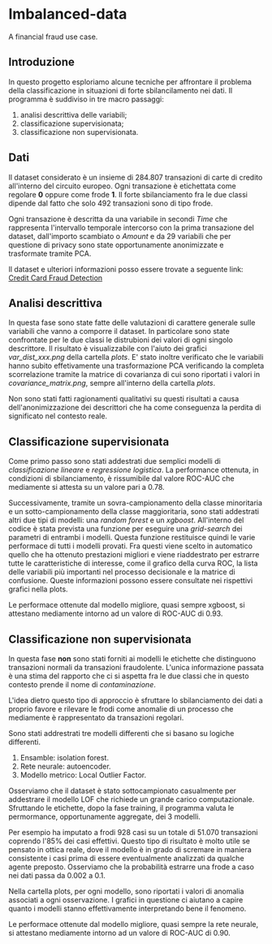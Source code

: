 # Imbalanced-data
 A financial fraud use case.

## Introduzione

In questo progetto esploriamo alcune tecniche per affrontare il problema della classificazione in situazioni di forte sbilancilamento nei dati. Il programma è suddiviso in tre macro passaggi:

1. analisi descrittiva delle variabili;
2. classificazione supervisionata;
3. classificazione non supervisionata.

## Dati

Il dataset considerato è un insieme di 284.807 transazioni di carte di credito all'interno del circuito europeo. Ogni transazione è etichettata come regolare **0** oppure come frode **1**. Il forte sbilanciamento fra le due classi dipende dal fatto che solo 492 transazioni sono di tipo frode.

Ogni transazione è descritta da una variabile in secondi *Time* che rappresenta l'intervallo temporale intercorso con la prima transazione del dataset, dall'importo scambiato o *Amount*  e da 29 variabili che per questione di privacy sono state opportunamente anonimizzate e trasformate tramite PCA. 

Il dataset e ulteriori informazioni posso essere trovate a seguente link: [Credit Card Fraud Detection](https://www.kaggle.com/mlg-ulb/creditcardfraud)

## Analisi descrittiva

In questa fase sono state fatte delle valutazioni di carattere generale sulle variabili che vanno a comporre il dataset. In particolare sono state confrontate per le due classi le distrubioni dei valori di ogni singolo descrittore. Il risultato è visualizzabile con l'aiuto dei grafici *var_dist_xxx.png* della cartella *plots*. E' stato inoltre verificato che le variabili hanno subito effetivamente una trasformazione PCA verificando la completa scorrelazione tramite la matrice di covarianza di cui sono riportati i valori in  *covariance_matrix.png*, sempre all'interno della cartella *plots*.

Non sono stati fatti ragionamenti qualitativi su questi risultati a causa dell'anonimizzazione dei descrittori che ha come conseguenza la perdita di significato nel contesto reale.



## Classificazione supervisionata

Come primo passo sono stati addestrati due semplici modelli di *classificazione lineare* e *regressione logistica*. La performance ottenuta, in condizioni di sbilanciamento, è rissumibile dal valore ROC-AUC che mediamente si attesta su un valore pari a 0.78. 

Successivamente, tramite un sovra-campionamento della classe minoritaria e un sotto-campionamento della classe maggioritaria, sono stati addestrati altri due tipi di modelli: una *random forest* e un *xgboost*. All'interno del codice è stata prevista una funzione per eseguire una *grid-search* dei parametri di entrambi i modelli. Questa funzione restituisce quindi le varie performace di tutti i modelli provati. Fra questi viene scelto in automatico quello che ha ottenuto prestazioni migliori e viene riaddestrato per estrarre tutte le caratteristiche di interesse, come il grafico della curva ROC, la lista delle variabili più importanti nel processo decisionale e la matrice di confusione. Queste informazioni possono essere consultate nei rispettivi grafici nella plots. 

Le performace ottenute dal modello migliore, quasi sempre xgboost, si attestano mediamente intorno ad un valore di ROC-AUC di 0.93.



## Classificazione non supervisionata

In questa fase **non** sono stati forniti ai modelli le etichette che distinguono transazioni normali da transazioni fraudolente. L'unica informazione passata è una stima del rapporto che ci si aspetta fra le due classi che in questo contesto prende il nome di *contaminazione*. 

L'idea dietro questo tipo di approccio è sfruttare lo sbilanciamento dei dati a proprio favore e rilevare le frodi come anomalie di un processo che mediamente è rappresentato da transazioni regolari.

Sono stati addrestrati tre modelli differenti che si basano su logiche differenti.

1. Ensamble: isolation forest.
2. Rete neurale: autoencoder.
3. Modello metrico: Local Outlier Factor.

Osserviamo che il dataset è stato sottocampionato casualmente per addestrare il modello LOF che richiede un grande carico computazionale. Sfruttando le etichette, dopo la fase  training, il programma valuta le permormance, opportunamente aggregate, dei 3 modelli.

Per esempio ha imputato a frodi 928 casi su un totale di 51.070  transazioni coprendo l'85% dei casi effettivi. Questo tipo di risultato è molto utile se pensato in ottica reale, dove il modello è in grado di scremare in maniera consistente i casi prima di essere eventualmente analizzati da qualche agente preposto. Osserviamo che la probabilità estrarre una frode a caso nei dati passa da 0.002 a 0.1.

Nella cartella plots, per ogni modello, sono riportati i valori di anomalia associati a ogni osservazione. I grafici in questione ci aiutano a capire quanto i modelli stanno effettivamente interpretando bene il fenomeno.

Le performace ottenute dal modello migliore, quasi sempre la rete neurale, si attestano mediamente intorno ad un valore di ROC-AUC di 0.90.